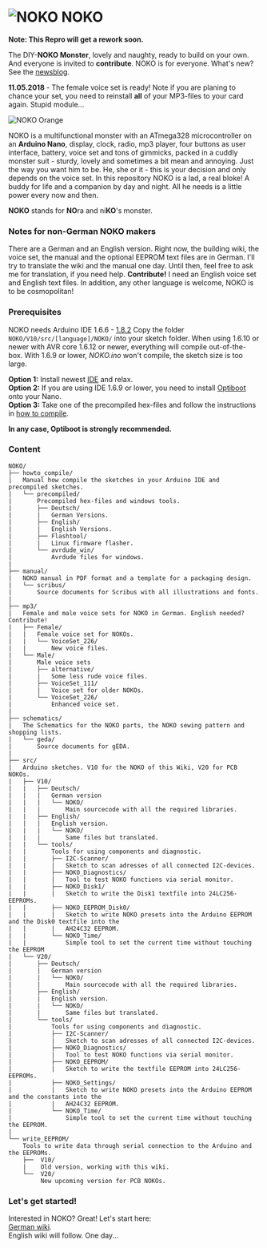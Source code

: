 # ![NOKO](http://www.nikolairadke.de/NOKO/noko_klein.png) NOKO
  
**Note: This Repro will get a rework soon.**

The DIY-**NOKO Monster**, lovely and naughty, ready to build on your own. And everyone is invited to **contribute**. NOKO is for everyone. What's new? See the [newsblog](https://github.com/NikolaiRadke/NOKO/tree/master/NEWS.md).  

**11.05.2018** - The female voice set is ready! Note if you are planing to chance your set, you need to reinstall **all** of your MP3-files to your card again. Stupid module...  
  
![NOKO Orange](http://www.nikolairadke.de/NOKO/noko_echt.png)  

NOKO is a multifunctional monster with an ATmega328  microcontroller on an **Arduino Nano**, display, clock, radio, mp3 player, four buttons as user interface, battery, voice set and  tons of gimmicks, packed in a cuddly monster suit - sturdy,
lovely and sometimes a bit mean and annoying. Just the way you want him to be. He, she or it - this is your decision     and only depends on the voice set. In this repository NOKO is a lad, a real bloke! A buddy for life and a companion by day and night. All he needs is a little power every now and then.  

**NOKO** stands for **NO**ra and ni**KO**'s monster.

### Notes for non-German NOKO makers
There are a German and an English version. Right now, the building wiki, the voice set, the manual and the optional EEPROM text files are in German. I'll try to translate the wiki and the manual one day. Until then, feel free to ask me for translation, if you need help. **Contribute!** I need an English voice set and English text files. In addition, any other language is welcome, NOKO is to be cosmopolitan!

### Prerequisites
NOKO needs Arduino IDE 1.6.6 - [1.8.2](https://www.arduino.cc/en/Main/Software) Copy the folder `NOKO/V10/src/[language]/NOKO/` into your sketch folder. When using 1.6.10 or newer with AVR core 1.6.12 or newer, everything will compile out-of-the-box. With 1.6.9 or lower, *NOKO.ino* won't compile, the sketch size is too large. 

**Option 1:** Install newest  [IDE](https://www.arduino.cc/en/Main/Software) and relax.  
**Option 2:** If you are using IDE 1.6.9 or lower, you need to install [Optiboot](https://github.com/Optiboot/optiboot) onto your Nano.  
**Option 3:** Take one of the precompiled hex-files and follow the instructions in [how to compile](https://github.com/NikolaiRadke/NOKO/tree/master/howto_compile).  

**In any case, Optiboot is strongly recommended.**

### Content

```
NOKO/
├── howto_compile/
|   Manual how compile the sketches in your Arduino IDE and precompiled sketches.  
|   └── precompiled/
|       Precompiled hex-files and windows tools.
|       ├── Deutsch/
|       |   German Versions.
|       ├── English/
|       |   English Versions.
|       ├── Flashtool/
|       |   Linux firmware flasher.
|       └── avrdude_win/
|           Avrdude files for windows.
|
├── manual/
|   NOKO manual in PDF format and a template for a packaging design.
|   └── scribus/
|       Source documents for Scribus with all illustrations and fonts.
|
├── mp3/
|   Female and male voice sets for NOKO in German. English needed? Contribute!
|   ├── Female/  
|   |   Female voice set for NOKOs.
|   |   └── VoiceSet_226/
|   |       New voice files.
|   └── Male/
|       Male voice sets
|       ├── alternative/
|       |   Some less rude voice files.
|       ├── VoiceSet_111/
|       |   Voice set for older NOKOs.
|       └── VoiceSet_226/
|           Enhanced voice set.
| 
├── schematics/
|   The Schematics for the NOKO parts, the NOKO sewing pattern and shopping lists.
|   └── geda/
|       Source documents for gEDA.
|
├── src/
|   Arduino sketches. V10 for the NOKO of this Wiki, V20 for PCB NOKOs.  
|   ├── V10/
|   |   ├── Deutsch/
|   |   |   German version
|   |   |   └── NOKO/
|   |   |       Main sourcecode with all the required libraries.
|   |   ├── English/
|   |   |   English version. 
|   |   |   └── NOKO/
|   |   |       Same files but translated. 
|   |   └── tools/
|   |       Tools for using components and diagnostic.    
|   |       ├── I2C-Scanner/
|   |       |   Sketch to scan adresses of all connected I2C-devices.
|   |       ├── NOKO_Diagnostics/
|   |       |   Tool to test NOKO functions via serial monitor.
|   |       ├── NOKO_Disk1/
|   |       |   Sketch to write the Disk1 textfile into 24LC256-EEPROMs.
|   |       ├── NOKO_EEPROM_Disk0/
|   |       |   Sketch to write NOKO presets into the Arduino EEPROM and the Disk0 textfile into the
|   |       |   AH24C32 EEPROM.
|   |       └── NOKO_Time/
|   |           Simple tool to set the current time without touching the EEPROM
|   └── V20/
|       ├── Deutsch/
|       |   German version
|       |   └── NOKO/
|       |       Main sourcecode with all the required libraries.
|       ├── English/
|       |   English version. 
|       |   └── NOKO/
|       |       Same files but translated. 
|       └── tools/
|           Tools for using components and diagnostic.    
|           ├── I2C-Scanner/
|           |   Sketch to scan adresses of all connected I2C-devices.
|           ├── NOKO_Diagnostics/
|           |   Tool to test NOKO functions via serial monitor.
|           ├── NOKO_EEPROM/
|           |   Sketch to write the textfile EEPROM into 24LC256-EEPROMs.
|           ├── NOKO_Settings/
|           |   Sketch to write NOKO presets into the Arduino EEPROM and the constants into the
|           |   AH24C32 EEPROM.
|           └── NOKO_Time/
|               Simple tool to set the current time without touching the EEPROM.
|    
└── write_EEPROM/
    Tools to write data through serial connection to the Arduino and the EEPROMs. 
    ├──  V10/
    |    Old version, working with this wiki.  
    └──  V20/
         New upcoming version for PCB NOKOs.
```
### Let's get started!

Interested in NOKO? Great! Let's start here:  
[German wiki](https://github.com/NikolaiRadke/NOKO/wiki).  
English wiki will follow. One day...
